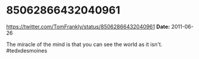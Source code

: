 # 85062866432040961
https://twitter.com/TomFrankly/status/85062866432040961
**Date:** 2011-06-26

The miracle of the mind is that you can see the world as it isn't. #tedxdesmoines
